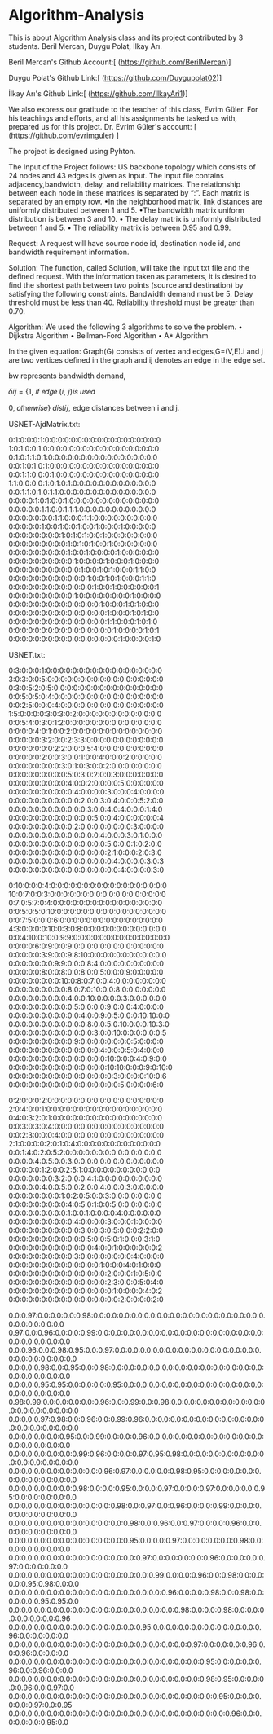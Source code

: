 # Algorithm-Analysis
This is about Algorithm Analysis class and its project contributed by 3 students. Beril Mercan, Duygu Polat, İlkay Arı.

Beril Mercan's Github Account:[ (https://github.com/BerilMercan)]

Duygu Polat's Github Link:[ (https://github.com/Duygupolat02)]

İlkay Arı's Github Link:[ (https://github.com/IlkayAri1)]

We also express our gratitude to the teacher of this class, Evrim Güler. For his teachings and efforts, and all his assignments he tasked us with, prepared us for this project. Dr. Evrim Güler's account: [ (https://github.com/evrimguler) ]

The project is designed using Pyhton.

The Input of the Project follows: US backbone topology which consists of 24 nodes and 43 edges is given as input. The input file contains adjacency,bandwidth, delay, and reliability matrices. The relationship between each node in these matrices is separated by “:”. Each matrix is separated by an empty row. •In the neighborhood matrix, link distances are uniformly distributed between 1 and 5. •The bandwidth matrix uniform distribution is between 3 and 10. • The delay matrix is uniformly distributed between 1 and 5. • The reliability matrix is between 0.95 and 0.99.

Request: A request will have source node id, destination node id, and bandwidth requirement information.

Solution: The function, called Solution, will take the input txt file and the defined request. With the information taken as parameters, it is desired to find the shortest path between two points (source and destination) by satisfying the following constraints. Bandwidth demand must be 5. Delay threshold must be less than 40. Reliability threshold must be greater than 0.70.

Algorithm: We used the following 3 algorithms to solve the problem. • Dijkstra Algorithm • Bellman-Ford Algorithm • A* Algorithm

In the given equation: Graph(G) consists of vertex and edges,G=(V,E).i and j are two vertices defined in the graph and ij denotes an edge in the edge set.

bw represents bandwidth demand,

𝛿𝑖𝑗 = {1, 𝑖𝑓 𝑒𝑑𝑔𝑒 (𝑖, 𝑗)𝑖𝑠 𝑢𝑠𝑒𝑑

  0,           𝑜𝑡h𝑒𝑟𝑤𝑖𝑠𝑒}
𝑑𝑖𝑠𝑡𝑖𝑗, edge distances between i and j.

USNET-AjdMatrix.txt:

0:1:0:0:0:1:0:0:0:0:0:0:0:0:0:0:0:0:0:0:0:0:0:0 1:0:1:0:0:1:0:0:0:0:0:0:0:0:0:0:0:0:0:0:0:0:0:0 0:1:0:1:1:0:1:0:0:0:0:0:0:0:0:0:0:0:0:0:0:0:0:0 0:0:1:0:1:0:1:0:0:0:0:0:0:0:0:0:0:0:0:0:0:0:0:0 0:0:1:1:0:0:0:1:0:0:0:0:0:0:0:0:0:0:0:0:0:0:0:0 1:1:0:0:0:0:1:0:1:0:1:0:0:0:0:0:0:0:0:0:0:0:0:0 0:0:1:1:0:1:0:1:1:0:0:0:0:0:0:0:0:0:0:0:0:0:0:0 0:0:0:0:1:0:1:0:0:1:0:0:0:0:0:0:0:0:0:0:0:0:0:0 0:0:0:0:0:1:1:0:0:1:1:1:0:0:0:0:0:0:0:0:0:0:0:0 0:0:0:0:0:0:0:1:1:0:0:0:1:1:0:0:0:0:0:0:0:0:0:0 0:0:0:0:0:1:0:0:1:0:0:1:0:0:1:0:0:0:1:0:0:0:0:0 0:0:0:0:0:0:0:0:1:0:1:0:1:0:0:1:0:0:0:0:0:0:0:0 0:0:0:0:0:0:0:0:0:1:0:1:0:1:0:0:1:0:0:0:0:0:0:0 0:0:0:0:0:0:0:0:0:1:0:0:1:0:0:0:0:1:0:0:0:0:0:0 0:0:0:0:0:0:0:0:0:0:1:0:0:0:0:1:0:0:0:1:0:0:0:0 0:0:0:0:0:0:0:0:0:0:0:1:0:0:1:0:1:0:0:0:1:1:0:0 0:0:0:0:0:0:0:0:0:0:0:0:1:0:0:1:0:1:0:0:0:1:1:0 0:0:0:0:0:0:0:0:0:0:0:0:0:1:0:0:1:0:0:0:0:0:0:1 0:0:0:0:0:0:0:0:0:0:1:0:0:0:0:0:0:0:0:1:0:0:0:0 0:0:0:0:0:0:0:0:0:0:0:0:0:0:1:0:0:0:1:0:1:0:0:0 0:0:0:0:0:0:0:0:0:0:0:0:0:0:0:1:0:0:0:1:0:1:0:0 0:0:0:0:0:0:0:0:0:0:0:0:0:0:0:1:1:0:0:0:1:0:1:0 0:0:0:0:0:0:0:0:0:0:0:0:0:0:0:0:1:0:0:0:0:1:0:1 0:0:0:0:0:0:0:0:0:0:0:0:0:0:0:0:0:1:0:0:0:0:1:0

USNET.txt:

0:3:0:0:0:1:0:0:0:0:0:0:0:0:0:0:0:0:0:0:0:0:0:0 3:0:3:0:0:5:0:0:0:0:0:0:0:0:0:0:0:0:0:0:0:0:0:0 0:3:0:5:2:0:5:0:0:0:0:0:0:0:0:0:0:0:0:0:0:0:0:0 0:0:5:0:5:0:4:0:0:0:0:0:0:0:0:0:0:0:0:0:0:0:0:0 0:0:2:5:0:0:0:4:0:0:0:0:0:0:0:0:0:0:0:0:0:0:0:0 1:5:0:0:0:0:3:0:3:0:2:0:0:0:0:0:0:0:0:0:0:0:0:0 0:0:5:4:0:3:0:1:2:0:0:0:0:0:0:0:0:0:0:0:0:0:0:0 0:0:0:0:4:0:1:0:0:2:0:0:0:0:0:0:0:0:0:0:0:0:0:0 0:0:0:0:0:3:2:0:0:2:3:3:0:0:0:0:0:0:0:0:0:0:0:0 0:0:0:0:0:0:0:2:2:0:0:0:5:4:0:0:0:0:0:0:0:0:0:0 0:0:0:0:0:2:0:0:3:0:0:1:0:0:4:0:0:0:2:0:0:0:0:0 0:0:0:0:0:0:0:0:3:0:1:0:3:0:0:2:0:0:0:0:0:0:0:0 0:0:0:0:0:0:0:0:0:5:0:3:0:2:0:0:3:0:0:0:0:0:0:0 0:0:0:0:0:0:0:0:0:4:0:0:2:0:0:0:0:5:0:0:0:0:0:0 0:0:0:0:0:0:0:0:0:0:4:0:0:0:0:3:0:0:0:4:0:0:0:0 0:0:0:0:0:0:0:0:0:0:0:2:0:0:3:0:4:0:0:0:5:2:0:0 0:0:0:0:0:0:0:0:0:0:0:0:3:0:0:4:0:4:0:0:0:1:4:0 0:0:0:0:0:0:0:0:0:0:0:0:0:5:0:0:4:0:0:0:0:0:0:4 0:0:0:0:0:0:0:0:0:0:2:0:0:0:0:0:0:0:0:3:0:0:0:0 0:0:0:0:0:0:0:0:0:0:0:0:0:0:4:0:0:0:3:0:1:0:0:0 0:0:0:0:0:0:0:0:0:0:0:0:0:0:0:5:0:0:0:1:0:2:0:0 0:0:0:0:0:0:0:0:0:0:0:0:0:0:0:2:1:0:0:0:2:0:3:0 0:0:0:0:0:0:0:0:0:0:0:0:0:0:0:0:4:0:0:0:0:3:0:3 0:0:0:0:0:0:0:0:0:0:0:0:0:0:0:0:0:4:0:0:0:0:3:0

0:10:0:0:0:4:0:0:0:0:0:0:0:0:0:0:0:0:0:0:0:0:0:0 10:0:7:0:0:3:0:0:0:0:0:0:0:0:0:0:0:0:0:0:0:0:0:0 0:7:0:5:7:0:4:0:0:0:0:0:0:0:0:0:0:0:0:0:0:0:0:0 0:0:5:0:5:0:10:0:0:0:0:0:0:0:0:0:0:0:0:0:0:0:0:0 0:0:7:5:0:0:0:6:0:0:0:0:0:0:0:0:0:0:0:0:0:0:0:0 4:3:0:0:0:0:10:0:3:0:8:0:0:0:0:0:0:0:0:0:0:0:0:0 0:0:4:10:0:10:0:9:9:0:0:0:0:0:0:0:0:0:0:0:0:0:0:0 0:0:0:0:6:0:9:0:0:9:0:0:0:0:0:0:0:0:0:0:0:0:0:0 0:0:0:0:0:3:9:0:0:9:8:10:0:0:0:0:0:0:0:0:0:0:0:0 0:0:0:0:0:0:0:9:9:0:0:0:8:4:0:0:0:0:0:0:0:0:0:0 0:0:0:0:0:8:0:0:8:0:0:8:0:0:5:0:0:0:9:0:0:0:0:0 0:0:0:0:0:0:0:0:10:0:8:0:7:0:0:4:0:0:0:0:0:0:0:0 0:0:0:0:0:0:0:0:0:8:0:7:0:10:0:0:8:0:0:0:0:0:0:0 0:0:0:0:0:0:0:0:0:4:0:0:10:0:0:0:0:3:0:0:0:0:0:0 0:0:0:0:0:0:0:0:0:0:5:0:0:0:0:9:0:0:0:4:0:0:0:0 0:0:0:0:0:0:0:0:0:0:0:4:0:0:9:0:5:0:0:0:10:10:0:0 0:0:0:0:0:0:0:0:0:0:0:0:8:0:0:5:0:10:0:0:0:10:3:0 0:0:0:0:0:0:0:0:0:0:0:0:0:3:0:0:10:0:0:0:0:0:0:5 0:0:0:0:0:0:0:0:0:0:9:0:0:0:0:0:0:0:0:5:0:0:0:0 0:0:0:0:0:0:0:0:0:0:0:0:0:0:4:0:0:0:5:0:4:0:0:0 0:0:0:0:0:0:0:0:0:0:0:0:0:0:0:10:0:0:0:4:0:9:0:0 0:0:0:0:0:0:0:0:0:0:0:0:0:0:0:10:10:0:0:0:9:0:10:0 0:0:0:0:0:0:0:0:0:0:0:0:0:0:0:0:3:0:0:0:0:10:0:6 0:0:0:0:0:0:0:0:0:0:0:0:0:0:0:0:0:5:0:0:0:0:6:0

0:2:0:0:0:2:0:0:0:0:0:0:0:0:0:0:0:0:0:0:0:0:0:0 2:0:4:0:0:1:0:0:0:0:0:0:0:0:0:0:0:0:0:0:0:0:0:0 0:4:0:3:2:0:1:0:0:0:0:0:0:0:0:0:0:0:0:0:0:0:0:0 0:0:3:0:3:0:4:0:0:0:0:0:0:0:0:0:0:0:0:0:0:0:0:0 0:0:2:3:0:0:0:4:0:0:0:0:0:0:0:0:0:0:0:0:0:0:0:0 2:1:0:0:0:0:2:0:1:0:4:0:0:0:0:0:0:0:0:0:0:0:0:0 0:0:1:4:0:2:0:5:2:0:0:0:0:0:0:0:0:0:0:0:0:0:0:0 0:0:0:0:4:0:5:0:0:3:0:0:0:0:0:0:0:0:0:0:0:0:0:0 0:0:0:0:0:1:2:0:0:2:5:1:0:0:0:0:0:0:0:0:0:0:0:0 0:0:0:0:0:0:0:3:2:0:0:0:4:1:0:0:0:0:0:0:0:0:0:0 0:0:0:0:0:4:0:0:5:0:0:2:0:0:4:0:0:0:3:0:0:0:0:0 0:0:0:0:0:0:0:0:1:0:2:0:5:0:0:3:0:0:0:0:0:0:0:0 0:0:0:0:0:0:0:0:0:4:0:5:0:1:0:0:5:0:0:0:0:0:0:0 0:0:0:0:0:0:0:0:0:1:0:0:1:0:0:0:0:4:0:0:0:0:0:0 0:0:0:0:0:0:0:0:0:0:4:0:0:0:0:3:0:0:0:1:0:0:0:0 0:0:0:0:0:0:0:0:0:0:0:3:0:0:3:0:5:0:0:0:2:2:0:0 0:0:0:0:0:0:0:0:0:0:0:0:5:0:0:5:0:1:0:0:0:3:1:0 0:0:0:0:0:0:0:0:0:0:0:0:0:4:0:0:1:0:0:0:0:0:0:2 0:0:0:0:0:0:0:0:0:0:3:0:0:0:0:0:0:0:0:4:0:0:0:0 0:0:0:0:0:0:0:0:0:0:0:0:0:0:1:0:0:0:4:0:1:0:0:0 0:0:0:0:0:0:0:0:0:0:0:0:0:0:0:2:0:0:0:1:0:5:0:0 0:0:0:0:0:0:0:0:0:0:0:0:0:0:0:2:3:0:0:0:5:0:4:0 0:0:0:0:0:0:0:0:0:0:0:0:0:0:0:0:1:0:0:0:0:4:0:2 0:0:0:0:0:0:0:0:0:0:0:0:0:0:0:0:0:2:0:0:0:0:2:0

0.0:0.97:0.0:0.0:0.0:0.98:0.0:0.0:0.0:0.0:0.0:0.0:0.0:0.0:0.0:0.0:0.0:0.0:0.0:0.0:0.0:0.0:0.0:0.0 0.97:0.0:0.96:0.0:0.0:0.99:0.0:0.0:0.0:0.0:0.0:0.0:0.0:0.0:0.0:0.0:0.0:0.0:0.0:0.0:0.0:0.0:0.0:0.0 0.0:0.96:0.0:0.98:0.95:0.0:0.97:0.0:0.0:0.0:0.0:0.0:0.0:0.0:0.0:0.0:0.0:0.0:0.0:0.0:0.0:0.0:0.0:0.0 0.0:0.0:0.98:0.0:0.95:0.0:0.98:0.0:0.0:0.0:0.0:0.0:0.0:0.0:0.0:0.0:0.0:0.0:0.0:0.0:0.0:0.0:0.0:0.0 0.0:0.0:0.95:0.95:0.0:0.0:0.0:0.95:0.0:0.0:0.0:0.0:0.0:0.0:0.0:0.0:0.0:0.0:0.0:0.0:0.0:0.0:0.0:0.0 0.98:0.99:0.0:0.0:0.0:0.0:0.96:0.0:0.99:0.0:0.98:0.0:0.0:0.0:0.0:0.0:0.0:0.0:0.0:0.0:0.0:0.0:0.0:0.0 0.0:0.0:0.97:0.98:0.0:0.96:0.0:0.99:0.96:0.0:0.0:0.0:0.0:0.0:0.0:0.0:0.0:0.0:0.0:0.0:0.0:0.0:0.0:0.0 0.0:0.0:0.0:0.0:0.95:0.0:0.99:0.0:0.0:0.96:0.0:0.0:0.0:0.0:0.0:0.0:0.0:0.0:0.0:0.0:0.0:0.0:0.0:0.0 0.0:0.0:0.0:0.0:0.0:0.99:0.96:0.0:0.0:0.97:0.95:0.98:0.0:0.0:0.0:0.0:0.0:0.0:0.0:0.0:0.0:0.0:0.0:0.0 0.0:0.0:0.0:0.0:0.0:0.0:0.0:0.96:0.97:0.0:0.0:0.0:0.98:0.95:0.0:0.0:0.0:0.0:0.0:0.0:0.0:0.0:0.0:0.0 0.0:0.0:0.0:0.0:0.0:0.98:0.0:0.0:0.95:0.0:0.0:0.97:0.0:0.0:0.97:0.0:0.0:0.0:0.95:0.0:0.0:0.0:0.0:0.0 0.0:0.0:0.0:0.0:0.0:0.0:0.0:0.0:0.98:0.0:0.97:0.0:0.96:0.0:0.0:0.99:0.0:0.0:0.0:0.0:0.0:0.0:0.0:0.0 0.0:0.0:0.0:0.0:0.0:0.0:0.0:0.0:0.0:0.98:0.0:0.96:0.0:0.97:0.0:0.0:0.96:0.0:0.0:0.0:0.0:0.0:0.0:0.0 0.0:0.0:0.0:0.0:0.0:0.0:0.0:0.0:0.0:0.95:0.0:0.0:0.97:0.0:0.0:0.0:0.0:0.98:0.0:0.0:0.0:0.0:0.0:0.0 0.0:0.0:0.0:0.0:0.0:0.0:0.0:0.0:0.0:0.0:0.97:0.0:0.0:0.0:0.0:0.96:0.0:0.0:0.0:0.97:0.0:0.0:0.0:0.0 0.0:0.0:0.0:0.0:0.0:0.0:0.0:0.0:0.0:0.0:0.0:0.99:0.0:0.0:0.96:0.0:0.98:0.0:0.0:0.0:0.95:0.98:0.0:0.0 0.0:0.0:0.0:0.0:0.0:0.0:0.0:0.0:0.0:0.0:0.0:0.0:0.96:0.0:0.0:0.98:0.0:0.98:0.0:0.0:0.0:0.95:0.95:0.0 0.0:0.0:0.0:0.0:0.0:0.0:0.0:0.0:0.0:0.0:0.0:0.0:0.0:0.98:0.0:0.0:0.98:0.0:0.0:0.0:0.0:0.0:0.0:0.96 0.0:0.0:0.0:0.0:0.0:0.0:0.0:0.0:0.0:0.0:0.95:0.0:0.0:0.0:0.0:0.0:0.0:0.0:0.0:0.96:0.0:0.0:0.0:0.0 0.0:0.0:0.0:0.0:0.0:0.0:0.0:0.0:0.0:0.0:0.0:0.0:0.0:0.0:0.97:0.0:0.0:0.0:0.96:0.0:0.96:0.0:0.0:0.0 0.0:0.0:0.0:0.0:0.0:0.0:0.0:0.0:0.0:0.0:0.0:0.0:0.0:0.0:0.0:0.95:0.0:0.0:0.0:0.96:0.0:0.96:0.0:0.0 0.0:0.0:0.0:0.0:0.0:0.0:0.0:0.0:0.0:0.0:0.0:0.0:0.0:0.0:0.0:0.98:0.95:0.0:0.0:0.0:0.96:0.0:0.97:0.0 0.0:0.0:0.0:0.0:0.0:0.0:0.0:0.0:0.0:0.0:0.0:0.0:0.0:0.0:0.0:0.0:0.95:0.0:0.0:0.0:0.0:0.97:0.0:0.95 0.0:0.0:0.0:0.0:0.0:0.0:0.0:0.0:0.0:0.0:0.0:0.0:0.0:0.0:0.0:0.0:0.0:0.96:0.0:0.0:0.0:0.0:0.95:0.0
